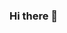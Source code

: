 ### Hi there 👋

<!--
**Loewencrimelife/Loewencrimelife** is a added Bennys repository because its `README.md` (this file) appears on your GitHub profile.

added Bennys



